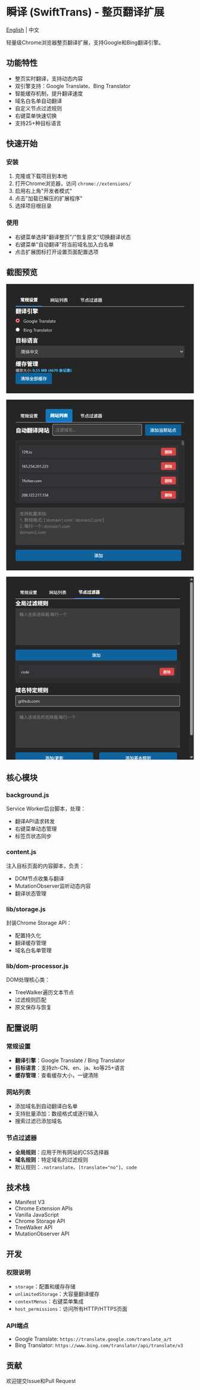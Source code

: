 # 瞬译 (SwiftTrans) - 整页翻译扩展

[English](README_EN.md) | 中文

轻量级Chrome浏览器整页翻译扩展，支持Google和Bing翻译引擎。

## 功能特性

- 整页实时翻译，支持动态内容
- 双引擎支持：Google Translate、Bing Translator
- 智能缓存机制，提升翻译速度
- 域名白名单自动翻译
- 自定义节点过滤规则
- 右键菜单快速切换
- 支持25+种目标语言

## 快速开始

### 安装

1. 克隆或下载项目到本地
2. 打开Chrome浏览器，访问 `chrome://extensions/`
3. 启用右上角"开发者模式"
4. 点击"加载已解压的扩展程序"
5. 选择项目根目录

### 使用

- 右键菜单选择"翻译整页"/"恢复原文"切换翻译状态
- 右键菜单"自动翻译"将当前域名加入白名单
- 点击扩展图标打开设置页面配置选项

## 截图预览

![1](./screenshots/1.png)

![2](./screenshots/2.png)

![3](./screenshots/3.png)

## 核心模块

### background.js
Service Worker后台脚本，处理：
- 翻译API请求转发
- 右键菜单动态管理
- 标签页状态同步

### content.js
注入目标页面的内容脚本，负责：
- DOM节点收集与翻译
- MutationObserver监听动态内容
- 翻译状态管理

### lib/storage.js
封装Chrome Storage API：
- 配置持久化
- 翻译缓存管理
- 域名白名单管理

### lib/dom-processor.js
DOM处理核心类：
- TreeWalker遍历文本节点
- 过滤规则匹配
- 原文保存与恢复

## 配置说明

### 常规设置
- **翻译引擎**：Google Translate / Bing Translator
- **目标语言**：支持zh-CN、en、ja、ko等25+语言
- **缓存管理**：查看缓存大小，一键清除

### 网站列表
- 添加域名到自动翻译白名单
- 支持批量添加：数组格式或逐行输入
- 搜索过滤已添加域名

### 节点过滤器
- **全局规则**：应用于所有网站的CSS选择器
- **域名规则**：特定域名的过滤规则
- 默认规则：`.notranslate`、`[translate="no"]`、`code`

## 技术栈

- Manifest V3
- Chrome Extension APIs
- Vanilla JavaScript
- Chrome Storage API
- TreeWalker API
- MutationObserver API

## 开发

### 权限说明
- `storage`：配置和缓存存储
- `unlimitedStorage`：大容量翻译缓存
- `contextMenus`：右键菜单集成
- `host_permissions`：访问所有HTTP/HTTPS页面

### API端点
- Google Translate: `https://translate.google.com/translate_a/t`
- Bing Translator: `https://www.bing.com/translator/api/translate/v3`

## 贡献

欢迎提交Issue和Pull Request